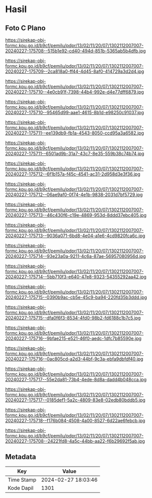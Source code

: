 # Hasil

## Foto C Plano

https://sirekap-obj-formc.kpu.go.id/b9cf/pemilu/pdpr/13/02/11/20/07/1302112007007-20240227-175708--515b1e92-cd40-494d-851b-5365ab5b4dfb.jpg

https://sirekap-obj-formc.kpu.go.id/b9cf/pemilu/pdpr/13/02/11/20/07/1302112007007-20240227-175709--2ca818a0-ff44-4d45-8af0-414729a3d2d4.jpg

https://sirekap-obj-formc.kpu.go.id/b9cf/pemilu/pdpr/13/02/11/20/07/1302112007007-20240227-175710--4e0cb91f-7398-44b4-992e-d4e77dff6879.jpg

https://sirekap-obj-formc.kpu.go.id/b9cf/pemilu/pdpr/13/02/11/20/07/1302112007007-20240227-175710--95465d99-aae1-4615-8b1d-e98250c91037.jpg

https://sirekap-obj-formc.kpu.go.id/b9cf/pemilu/pdpr/13/02/11/20/07/1302112007007-20240227-175711--ee139db9-fb1a-4543-8050-ccd95a3a6582.jpg

https://sirekap-obj-formc.kpu.go.id/b9cf/pemilu/pdpr/13/02/11/20/07/1302112007007-20240227-175711--6501ad9b-31a7-43c7-8e35-559b38c74b74.jpg

https://sirekap-obj-formc.kpu.go.id/b9cf/pemilu/pdpr/13/02/11/20/07/1302112007007-20240227-175712--6f1b157a-f45c-4541-ac31-2d958d3e3f36.jpg

https://sirekap-obj-formc.kpu.go.id/b9cf/pemilu/pdpr/13/02/11/20/07/1302112007007-20240227-175712--06ae9af0-0f74-4e1b-9838-2031d7bf5729.jpg

https://sirekap-obj-formc.kpu.go.id/b9cf/pemilu/pdpr/13/02/11/20/07/1302112007007-20240227-175713--46c430f6-c19e-4869-953d-8ddd37ebc405.jpg

https://sirekap-obj-formc.kpu.go.id/b9cf/pemilu/pdpr/13/02/11/20/07/1302112007007-20240227-175713--9036a071-6bd8-4e04-a1e6-4cd9820fca6c.jpg

https://sirekap-obj-formc.kpu.go.id/b9cf/pemilu/pdpr/13/02/11/20/07/1302112007007-20240227-175714--93e23a0a-9211-4c6a-87ae-56957080956d.jpg

https://sirekap-obj-formc.kpu.go.id/b9cf/pemilu/pdpr/13/02/11/20/07/1302112007007-20240227-175714--5bb710f3-e640-47e8-9323-54355292aa42.jpg

https://sirekap-obj-formc.kpu.go.id/b9cf/pemilu/pdpr/13/02/11/20/07/1302112007007-20240227-175715--0390b9ac-cb5e-45c9-ba94-220fd35b3ddd.jpg

https://sirekap-obj-formc.kpu.go.id/b9cf/pemilu/pdpr/13/02/11/20/07/1302112007007-20240227-175715--dfa0f6f3-8534-4fd0-98b2-fd6188c1b7c5.jpg

https://sirekap-obj-formc.kpu.go.id/b9cf/pemilu/pdpr/13/02/11/20/07/1302112007007-20240227-175716--9bfae215-e521-46f0-aedc-1dfc7b85590e.jpg

https://sirekap-obj-formc.kpu.go.id/b9cf/pemilu/pdpr/13/02/11/20/07/1302112007007-20240227-175716--0ac805cd-a2d3-44bf-9c3a-ebfa9dbfdf40.jpg

https://sirekap-obj-formc.kpu.go.id/b9cf/pemilu/pdpr/13/02/11/20/07/1302112007007-20240227-175717--55e2da81-73b4-4ede-8d8a-dadd4b048cca.jpg

https://sirekap-obj-formc.kpu.go.id/b9cf/pemilu/pdpr/13/02/11/20/07/1302112007007-20240227-175717--0185def1-5a2c-4809-83e8-02edb80bddb5.jpg

https://sirekap-obj-formc.kpu.go.id/b9cf/pemilu/pdpr/13/02/11/20/07/1302112007007-20240227-175718--f176b084-4508-4a00-8527-6d22ae6febcb.jpg

https://sirekap-obj-formc.kpu.go.id/b9cf/pemilu/pdpr/13/02/11/20/07/1302112007007-20240227-175708--24221fd8-4a5c-44bb-aa22-f6b29692f5ab.jpg


## Metadata

| Key        | Value               |
| ---------- | ------------------- |
| Time Stamp | 2024-02-27 18:03:46 |
| Kode Dapil | 1301                |




